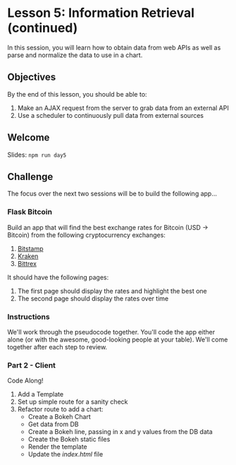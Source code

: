 # Lesson 5: Information Retrieval (continued)

In this session, you will learn how to obtain data from web APIs as well as parse and normalize the data to use in a chart.

## Objectives

By the end of this lesson, you should be able to:

1. Make an AJAX request from the server to grab data from an external API
1. Use a scheduler to continuously pull data from external sources

## Welcome

Slides: `npm run day5`

## Challenge

The focus over the next two sessions will be to build the following app...

### Flask Bitcoin

Build an app that will find the best exchange rates for Bitcoin (USD -> Bitcoin)  from the following cryptocurrency exchanges:

1. [Bitstamp](https://www.bitstamp.net/)
1. [Kraken](https://www.kraken.com/)
1. [Bittrex](https://bittrex.com/)

It should have the following pages:

1. The first page should display the rates and highlight the best one
1. The second page should display the rates over time

### Instructions

We'll work through the pseudocode together. You'll code the app either alone (or with the awesome, good-looking people at your table). We'll come together after each step to review.

### Part 2 - Client

Code Along!

1. Add a Template
1. Set up simple route for a sanity check
1. Refactor route to add a chart:
    - Create a Bokeh Chart
    - Get data from DB
    - Create a Bokeh line, passing in x and y values from the DB data
    - Create the Bokeh static files
    - Render the template
    - Update the *index.html* file
